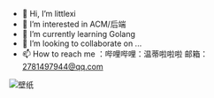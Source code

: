 - 👋 Hi, I’m littlexi
- 👀 I’m interested in ACM/后端
- 🌱 I’m currently learning Golang
- 💞️ I’m looking to collaborate on ...
- 📫 How to reach me ：哔哩哔哩：温蒂啦啦啦 邮箱：2781497944@qq.com

<!---
littlexi0/littlexi0 is a ✨ special ✨ repository because its `README.md` (this file) appears on your GitHub profile.
You can click the Preview link to take a look at your changes.
--->
![壁纸](https://github.com/littlexi0/littlexi0/assets/133506022/bafdbc7b-ae99-449f-87d1-adfa679bafc7)
